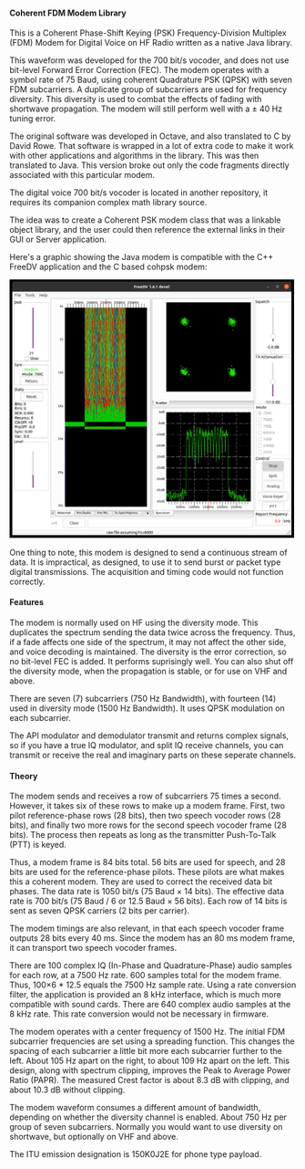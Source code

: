 #### Coherent FDM Modem Library
This is a Coherent Phase-Shift Keying (PSK) Frequency-Division Multiplex (FDM) Modem for Digital Voice on HF Radio written as a native Java library.

This waveform was developed for the 700 bit/s vocoder, and does not use bit-level Forward Error Correction (FEC). The modem operates with a symbol rate of 75 Baud, using coherent Quadrature PSK (QPSK) with seven FDM subcarriers. A duplicate group of subcarriers are used for frequency diversity. This diversity is used to combat the effects of fading with shortwave propagation. The modem will still perform well with a ± 40 Hz tuning error.

The original software was developed in Octave, and also translated to C by David Rowe. That software is wrapped in a lot of extra code to make it work with other applications and algorithms in the library. This was then translated to Java. This version broke out only the code fragments directly associated with this particular modem.

The digital voice 700 bit/s vocoder is located in another repository, it requires its companion complex math library source.

The idea was to create a Coherent PSK modem class that was a linkable object library, and the user could then reference the external links in their GUI  or Server application.

Here's a graphic showing the Java modem is compatible with the C++ FreeDV application and the C based cohpsk modem:

<img src="freedv.png" width="500">

One thing to note, this modem is designed to send a continuous stream of data. It is impractical, as designed, to use it to send burst or packet type digital transmissions. The acquisition and timing code would not function correctly.
#### Features
The modem is normally used on HF using the diversity mode. This duplicates the spectrum sending the data twice across the frequency. Thus, if a fade affects one side of the spectrum, it may not affect the other side, and voice decoding is maintained. The diversity is the error correction, so no bit-level FEC is added. It performs suprisingly well. You can also shut off the diversity mode, when the propagation is stable, or for use on VHF and above.

There are seven (7) subcarriers (750 Hz Bandwidth), with fourteen (14) used in diversity mode (1500 Hz Bandwidth). It uses QPSK modulation on each subcarrier.

The API modulator and demodulator transmit and returns complex signals, so if you have a true IQ modulator, and split IQ receive channels, you can transmit or receive the real and imaginary parts on these seperate channels.

#### Theory
The modem sends and receives a row of subcarriers 75 times a second. However, it takes six of these rows to make up a modem frame. First, two pilot reference-phase rows (28 bits), then two speech vocoder rows (28 bits), and finally two more rows for the second speech vocoder frame (28 bits). The process then repeats as long as the transmitter Push-To-Talk (PTT) is keyed.

Thus, a modem frame is 84 bits total. 56 bits are used for speech, and 28 bits are used for the reference-phase pilots. These pilots are what makes this a coherent modem. They are used to correct the received data bit phases. The data rate is 1050 bit/s (75 Baud × 14 bits). The effective data rate is 700 bit/s (75 Baud / 6 or 12.5 Baud × 56 bits). Each row of 14 bits is sent as seven QPSK carriers (2 bits per carrier).

The modem timings are also relevant, in that each speech vocoder frame outputs 28 bits every 40 ms. Since the modem has an 80 ms modem frame, it can transport two speech vocoder frames.

There are 100 complex IQ (In-Phase and Quadrature-Phase) audio samples for each row, at a 7500 Hz rate. 600 samples total for the modem frame. Thus, 100×6 * 12.5 equals the 7500 Hz sample rate. Using a rate conversion filter, the application is provided an 8 kHz interface, which is much more compatible with sound cards. There are 640 complex audio samples at the 8 kHz rate. This rate conversion would not be necessary in firmware.

The modem operates with a center frequency of 1500 Hz. The initial FDM subcarrier frequencies are set using a spreading function. This changes the spacing of each subcarrier a little bit more each subcarrier further to the left. About 105 Hz apart on the right, to about 109 Hz apart on the left. This design, along with spectrum clipping, improves the Peak to Average Power Ratio (PAPR). The measured Crest factor is about 8.3 dB with clipping, and about 10.3 dB without clipping.

The modem waveform consumes a different amount of bandwidth, depending on whether the diversity channel is enabled. About 750 Hz per group of seven subcarriers. Normally you would want to use diversity on shortwave, but optionally on VHF and above.

The ITU emission designation is 150K0J2E for phone type payload.
